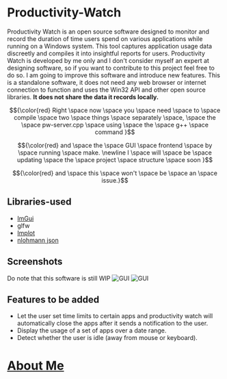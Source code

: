 # Productivity-Watch
Productivity Watch is an open source software designed to monitor and record the duration of time users spend on various applications while running on a Windows system. This tool captures application usage data discreetly and compiles it into insightful reports for users. 
Productivity Watch is developed by me only and I don't consider myself an expert at designing software, so if you want to contribute to this project feel free to do so. I am going to improve this software and introduce new features. 
This is a standalone software, it does not need any web browser or internet connection to function and uses the Win32 API and other open source libraries. **It does not share the data it records locally.**

$${\color{red} Right \space now \space you \space need \space to \space compile \space two \space things \space separately \space, \space the \space pw-server.cpp \space using \space the \space g++ \space command }$$

$${\color{red} and \space the \space GUI \space frontend \space by \space running \space make. \newline I \space will \space be \space updating \space the \space project \space structure \space soon }$$

$${\color{red} and \space this \space won't \space be \space an \space issue.}$$

## Libraries-used
- [ImGui](https://github.com/ocornut/imgui)
- glfw
- [Implot](https://github.com/epezent/implot)
- [nlohmann json](https://github.com/nlohmann/json)

## Screenshots
Do note that this software is still WIP
<img alt="GUI" src="https://i.imgur.com/OKQHPQ6.png">
<img alt="GUI" src="https://i.imgur.com/ir4NhbD.png">

## Features to be added
- Let the user set time limits to certain apps and productivity watch will automatically close the apps after it sends a notification to the user.
- Display the usage of a set of apps over a date range.
- Detect whether the user is idle (away from mouse or keyboard).
  
# [About Me](https://github.com/Abhirup27/Abhirup27/blob/main/README.md)
